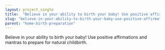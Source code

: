 ```yaml
---
layout: project_single
title:  "Believe in your ability to birth your baby! Use positive affirmations and mantras to prepare for natural childbirth."
slug: "believe-in-your-ability-to-birth-your-baby-use-positive-affirmations-and-mantras-to-prepare"
parent: "home-birth-preparation"
---
```

Believe in your ability to birth your baby! Use positive affirmations and mantras to prepare for natural childbirth.